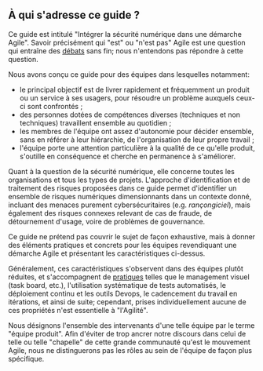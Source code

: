 ## À qui s'adresse ce guide ?

Ce guide est intitulé "Intégrer la sécurité numérique dans une démarche Agile". Savoir précisément qui "est" ou "n'est pas" Agile est une question qui entraîne des [débats](http://agilefocus.com/2009/02/06/agile-versus-agile/) sans fin; nous n'entendons pas répondre à cette question.

Nous avons conçu ce guide pour des équipes dans lesquelles notamment:

* le principal objectif est de livrer rapidement et fréquemment un produit ou un service à ses usagers, pour résoudre un problème auxquels ceux-ci sont confrontés ;
* des personnes dotées de compétences diverses \(techniques et non techniques\) travaillent ensemble au quotidien ;
* les membres de l'équipe ont assez d'autonomie pour décider ensemble, sans en référer à leur hiérarchie, de l'organisation de leur propre travail ;
* l'équipe porte une attention particulière à la qualité de ce qu'elle produit, s'outille en conséquence et cherche en permanence à s'améliorer.

Quant à la question de la sécurité numérique, elle concerne toutes les organisations et tous les types de projets. L'approche d'identification et de traitement des risques proposées dans ce guide permet d'identifier un ensemble de risques numériques dimensionnants dans un contexte donné, incluant des menaces purement cybersécuritaires \(e.g. _rançongiciel_\), mais également des risques connexes relevant de cas de fraude, de détournement d'usage, voire de problèmes de gouvernance.

Ce guide ne prétend pas couvrir le sujet de façon exhaustive, mais à donner des éléments pratiques et concrets pour les équipes revendiquant une démarche Agile et présentant les caractéristiques ci-dessus.

Généralement, ces caractéristiques s'observent dans des équipes plutôt réduites, et s'accompagnent de [pratiques](http://referentiel.institut-agile.fr/) telles que le management visuel \(task board, etc.\), l'utilisation systématique de tests automatisés, le déploiement continu et les outils Devops, le cadencement du travail en itérations, et ainsi de suite; cependant, prises individuellement aucune de ces propriétés n'est essentielle à "l'Agilité".

Nous désignons l'ensemble des intervenants d'une telle équipe par le terme "équipe produit". Afin d'éviter de trop ancrer notre discours dans celui de telle ou telle "chapelle" de cette grande communauté qu'est le mouvement Agile, nous ne distinguerons pas les rôles au sein de l'équipe de façon plus spécifique.

